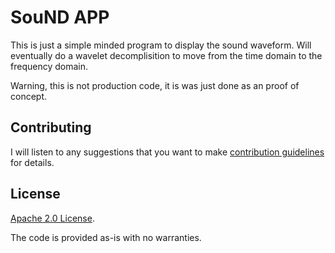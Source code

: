 # SouND APP

This is just a simple minded program to display the sound waveform.  Will eventually do a wavelet decomplisition
to move from the time domain to the frequency domain.

Warning, this is not production code, it is was just done as an proof of concept.

## Contributing

I will listen to any suggestions that you want to make [contribution
guidelines](CONTRIBUTING.md) for details.

## License

[Apache 2.0 License](LICENSE).

The code is provided as-is with no warranties.
